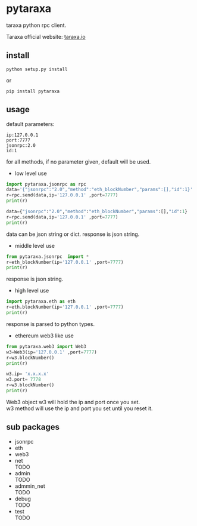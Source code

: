 # pytaraxa

taraxa python rpc client. 

Taraxa official website: [taraxa.io]("https://taraxa.io")
## install
```
python setup.py install
```
or
```
pip install pytaraxa
```
## usage

default parameters:  
```
ip:127.0.0.1  
port:7777  
jsonrpc:2.0  
id:1  
```
for all methods, if no parameter given, default will be used.
- low level use
``` python
import pytaraxa.jsonrpc as rpc
data='{"jsonrpc":"2.0","method":"eth_blockNumber","params":[],"id":1}'
r=rpc.send(data,ip='127.0.0.1' ,port=7777)
print(r)

data={"jsonrpc":"2.0","method":"eth_blockNumber","params":[],"id":1}
r=rpc.send(data,ip='127.0.0.1' ,port=7777)
print(r)
```
data can be json string or dict. response is json string.
- middle level use
``` python
from pytaraxa.jsonrpc  import *
r=eth_blockNumber(ip='127.0.0.1' ,port=7777)
print(r)
```
response is json string.
- high level use
``` python
import pytaraxa.eth as eth
r=eth.blockNumber(ip='127.0.0.1' ,port=7777)
print(r)
```
response is parsed to python types.
- ethereum web3 like use  

``` python
from pytaraxa.web3 import Web3
w3=Web3(ip='127.0.0.1' ,port=7777)
r=w3.blockNumber()
print(r)

w3.ip= 'x.x.x.x'
w3.port= 7778
r=w3.blockNumber()
print(r)
```
Web3 object w3 will hold the ip and port once you set.   
w3 method will use the ip and port you set until you reset it.
## sub packages
- jsonrpc  
- eth  
- web3  
- net  
TODO
- admin  
TODO
- admmin_net  
TODO
- debug  
TODO
- test  
TODO